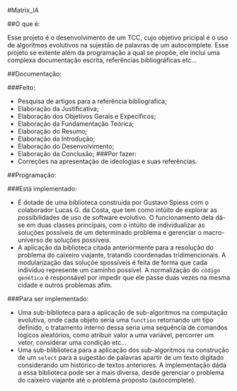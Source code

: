 #Matrix_IA

##O que é:

Esse projeto é o desenvolvimento de um TCC, cujo objetivo pricipal é o uso de algoritmos evolutivos na sujestão de palavras de um autocomplete. Esse projeto se extente além da programação a qual se propõe, ele inclui uma complexa documentação escrita, referências bibliográficas etc...

##Documentação:

###Feito:
- Pesquisa de artigos para a referência bibliografica;
- Elaboração da Justificativa;
- Elaboração dos Objetivos Gerais e Expecíficos;
- Elaboração da Fundamentação Teórica;
- Elaboração do Resumo;
- Elaboração da Introdução;
- Elaboração do Desenvolvimento;
- Elaboração da Conclusão;
###Por fazer:
- Correções na apresentação de ideologias e suas referências.

##Programação:

###Está implementado:
- É dotade de uma biblioteca construida por Gustavo Spiess com o colaborador Lucas G. da Costa, que tem como intúito de explorar as possibilidades de uso de software evolutivo. O funcionamento dela dá-se em duas classes principais, com o intúito de individualizar as soluções possíveis de um determinado problema e gerenciar o macro-universo de soluções possíveis.
- A aplicação da biblioteca citada anteriormente para a resolução do problema do caixeiro viajante, tratando coordenadas tridimencionais. A modularização das soluçõe spossíveis é feita de forma que cada indivíduo represente um caminho possível. A normalização do `código genético` é responsável por impedir que ele passe duas vezes na mesma cidade e outros problemas afim.

###Para ser implementado:
- Uma sub-biblioteca para a aplicação de sub-algoritmos na computação evolutiva, onde cada objeto seria uma `function` retornando um tipo definido, o tratamento interno dessa seria uma sequência de comandos lógicos aleatórios, como atribuir valor a uma variável, percorrer um vetor, considerar uma condição etc...
- Uma sub-bliblioteca para a aplicação dos sub-algoritmos na construção de um `select` para a sugestão de palavras apartir de um texto digitado considerando um histórico de textos anteriores.
A implementação dáda a essa biblioteca pode ser a mais diversa, desde gerenciar o problema do caixeiro viajante até o problema proposto (autocomplete).
